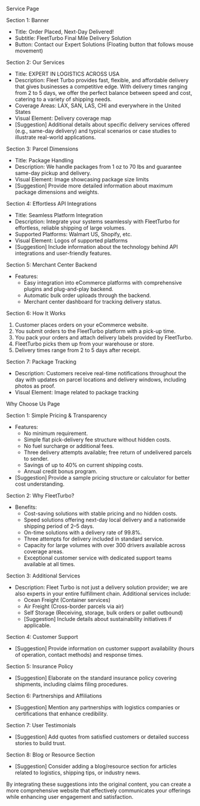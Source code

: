 Service Page

Section 1: Banner
- Title: Order Placed, Next-Day Delivered!
- Subtitle: FleetTurbo Final Mile Delivery Solution
- Button: Contact our Expert Solutions (Floating button that follows mouse movement)

Section 2: Our Services
- Title: EXPERT IN LOGISTICS ACROSS USA
- Description: Fleet Turbo provides fast, flexible, and affordable delivery that gives businesses a competitive edge. With delivery times ranging from 2 to 5 days, we offer the perfect balance between speed and cost, catering to a variety of shipping needs.
- Coverage Areas: LAX, SAN, LAS, CHI and everywhere in the United States
- Visual Element: Delivery coverage map
- [Suggestion] Additional details about specific delivery services offered (e.g., same-day delivery) and typical scenarios or case studies to illustrate real-world applications.

Section 3: Parcel Dimensions
- Title: Package Handling
- Description: We handle packages from 1 oz to 70 lbs and guarantee same-day pickup and delivery.
- Visual Element: Image showcasing package size limits
- [Suggestion] Provide more detailed information about maximum package dimensions and weights.

Section 4: Effortless API Integrations
- Title: Seamless Platform Integration
- Description: Integrate your systems seamlessly with FleetTurbo for effortless, reliable shipping of large volumes.
- Supported Platforms: Walmart US, Shopify, etc.
- Visual Element: Logos of supported platforms
- [Suggestion] Include information about the technology behind API integrations and user-friendly features.

Section 5: Merchant Center Backend
- Features:
  - Easy integration into eCommerce platforms with comprehensive plugins and plug-and-play backend.
  - Automatic bulk order uploads through the backend.
  - Merchant center dashboard for tracking delivery status.
  
Section 6: How It Works
1. Customer places orders on your eCommerce website.
2. You submit orders to the FleetTurbo platform with a pick-up time.
3. You pack your orders and attach delivery labels provided by FleetTurbo.
4. FleetTurbo picks them up from your warehouse or store.
5. Delivery times range from 2 to 5 days after receipt.

Section 7: Package Tracking
- Description: Customers receive real-time notifications throughout the day with updates on parcel locations and delivery windows, including photos as proof.
- Visual Element: Image related to package tracking

Why Choose Us Page

Section 1: Simple Pricing & Transparency
- Features:
  - No minimum requirement.
  - Simple flat pick-delivery fee structure without hidden costs.
  - No fuel surcharge or additional fees.
  - Three delivery attempts available; free return of undelivered parcels to sender.
  - Savings of up to 40% on current shipping costs.
  - Annual credit bonus program.
- [Suggestion] Provide a sample pricing structure or calculator for better cost understanding.

Section 2: Why FleetTurbo?
- Benefits:
  - Cost-saving solutions with stable pricing and no hidden costs.
  - Speed solutions offering next-day local delivery and a nationwide shipping period of 2–5 days.
  - On-time solutions with a delivery rate of 99.8%.
  - Three attempts for delivery included in standard service.
  - Capacity for large volumes with over 300 drivers available across coverage areas.
  - Exceptional customer service with dedicated support teams available at all times.
  
Section 3: Additional Services 
- Description: Fleet Turbo is not just a delivery solution provider; we are also experts in your entire fulfillment chain. Additional services include:
   - Ocean Freight (Container services)
   - Air Freight (Cross-border parcels via air)
   - Self Storage (Receiving, storage, bulk orders or pallet outbound)
   - [Suggestion] Include details about sustainability initiatives if applicable.

Section 4: Customer Support 
- [Suggestion] Provide information on customer support availability (hours of operation, contact methods) and response times.

Section 5: Insurance Policy 
- [Suggestion] Elaborate on the standard insurance policy covering shipments, including claims filing procedures.

Section 6: Partnerships and Affiliations 
- [Suggestion] Mention any partnerships with logistics companies or certifications that enhance credibility.

Section 7: User Testimonials 
- [Suggestion] Add quotes from satisfied customers or detailed success stories to build trust.

Section 8: Blog or Resource Section 
- [Suggestion] Consider adding a blog/resource section for articles related to logistics, shipping tips, or industry news. 

By integrating these suggestions into the original content, you can create a more comprehensive website that effectively communicates your offerings while enhancing user engagement and satisfaction.
